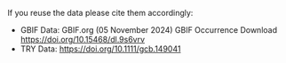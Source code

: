 If you reuse the data please cite them accordingly: 

- GBIF Data: GBIF.org (05 November 2024) GBIF Occurrence Download  https://doi.org/10.15468/dl.9s6vrv
- TRY Data:  https://doi.org/10.1111/gcb.149041